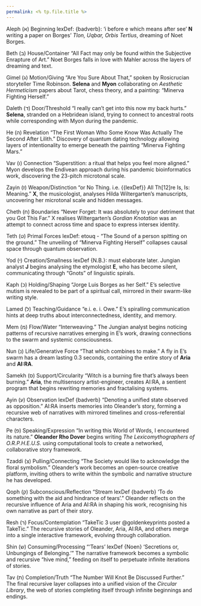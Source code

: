 ```yaml
---
permalink: <% tp.file.title %>
---
```


Aleph (א) Beginning lexDef: {badverb}: ‘i before e which means after see’ **N** writing a paper on Borges’ *Tlon, Uqbar, Orbis Tertius*, dreaming of Noet Borges.

Beth (ב) House/Container “All Fact may only be found within the Subjective Enrapture of Art.” Noet Borges falls in love with Mahler across the layers of dreaming and text.

Gimel (ג) Motion/Giving “Are You Sure About That,” spoken by Rosicrucian storyteller Time Robinson. **Selena** and **Myon** collaborating on *Aesthetic Hermeticism* papers about Tarot, chess theory, and a painting: “Minerva Fighting Herself.”

Daleth (ד) Door/Threshold “I really can’t get into this now my back hurts.” **Selena**, stranded on a Hebridean island, trying to connect to ancestral roots while corresponding with Myon during the pandemic.

He (ה) Revelation “The First Woman Who Some Know Was Actually The Second After Lilith.” Discovery of quantum dating technology allowing layers of intentionality to emerge beneath the painting “Minerva Fighting Mars.”

Vav (ו) Connection “Superstition: a ritual that helps you feel more aligned.” Myon develops the Endivean approach during his pandemic bioinformatics work, discovering the 23-pitch microtonal scale.

Zayin (ז) Weapon/Distinction “or No Thing. i.e. {{lexDef}} All Th\[12\]re Is, Is: Meaning.” **X**, the musicologist, analyses Hilda Wiltergarten’s manuscripts, uncovering her microtonal scale and hidden messages.

Cheth (ח) Boundaries “Never Forget: It was absolutely to your detriment that you Got This Far.” X realises Wiltergarten’s *Gordian Knotation* was an attempt to connect across time and space to express intersex identity.

Teth (ט) Primal Forces lexDef: etouq - “The Sound of a person spitting on the ground.” The unveiling of “Minerva Fighting Herself” collapses causal space through quantum observation.

Yod (י) Creation/Smallness lexDef {N.B.}: must elaborate later. Jungian analyst **J** begins analysing the etymologist **E**, who has become silent, communicating through “Gnots” of linguistic spirals.

Kaph (כ) Holding/Shaping “Jorge Luis Borges as her Self.” E’s selective mutism is revealed to be part of a spiritual call, mirrored in their swarm-like writing style.

Lamed (ל) Teaching/Guidance “e.i. e. i. Owe.” E’s spiralling communication hints at deep truths about interconnectedness, identity, and memory.

Mem (מ) Flow/Water “Interweaving.” The Jungian analyst begins noticing patterns of recursive narratives emerging in E’s work, drawing connections to the swarm and systemic consciousness.

Nun (נ) Life/Generative Force “That which combines to make.” A fly in E’s swarm has a dream lasting 0.3 seconds, containing the entire story of **Aria** and **AI:RA**.

Samekh (ס) Support/Circularity “Witch is a burning fire that’s always been burning.” **Aria**, the multisensory artist-engineer, creates AI:RA, a sentient program that begins rewriting memories and fractalising systems.

Ayin (ע) Observation lexDef {badverb} “Denoting a unified state observed as opposition.” AI:RA inserts memories into Oleander’s story, forming a recursive web of narratives with mirrored timelines and cross-referential characters.

Pe (פ) Speaking/Expression “In writing this World of Words, I encountered its nature.” **Oleander Rho Dover** begins writing *The Lexicomythographers of O.R.P.H.E.U.S.* using computational tools to create a networked, collaborative story framework.

Tzaddi (צ) Pulling/Connecting “The Society would like to acknowledge the floral symbolism.” Oleander’s work becomes an open-source creative platform, inviting others to write within the symbolic and narrative structure he has developed.

Qoph (ק) Subconscious/Reflection “Stream lexDef {badverb} ‘To do something with the aid and hindrance of tears’.” Oleander reflects on the recursive influence of Aria and AI:RA in shaping his work, recognising his own narrative as part of their story.

Resh (ר) Focus/Contemplation “TakeTic 3 user @goldenkeyprints posted a TakeTic.” The recursive stories of Oleander, Aria, AI:RA, and others merge into a single interactive framework, evolving through collaboration.

Shin (ש) Consuming/Processing “‘Tears’ lexDef {Noen} ‘Secretions or, Unbungings of Belonging.’” The narrative framework becomes a symbolic and recursive “hive mind,” feeding on itself to perpetuate infinite iterations of stories.

Tav (ת) Completion/Truth “The Number Will Knot Be Discussed Further.” The final recursive layer collapses into a unified vision of the *Circular Library*, the web of stories completing itself through infinite beginnings and endings.
